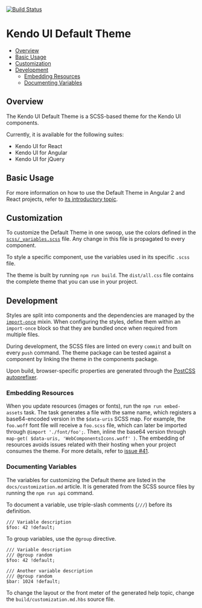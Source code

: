 [![Build Status](https://travis-ci.org/telerik/kendo-theme-default.svg?branch=master)](https://travis-ci.org/telerik/kendo-theme-default)

# Kendo UI Default Theme

* [Overview](#overview)
* [Basic Usage](#basic-usage)
* [Customization](#customization)
* [Development](#development)
    * [Embedding Resources](#embedding-resources)
    * [Documenting Variables](#documenting-variables)

## Overview

The Kendo UI Default Theme is a SCSS-based theme for the Kendo UI components.

Currently, it is available for the following suites:  

* Kendo UI for React
* Kendo UI for Angular
* Kendo UI for jQuery

## Basic Usage

For more information on how to use the Default Theme in Angular 2 and React projects, refer to [its introductory topic](docs/index.md).

## Customization

To customize the Default Theme in one swoop, use the colors defined in the [`scss/_variables.scss`](scss/_variables.scss) file. Any change in this file is propagated to every component.

To style a specific component, use the variables used in its specific `.scss` file.

The theme is built by running `npm run build`. The `dist/all.css` file contains the complete theme that you can use in your project.

## Development

Styles are split into components and the dependencies are managed by the [`import-once`](scss/mixins/core/_import-once.scss) mixin. When configuring the styles, define them within an `import-once` block so that they are bundled once when required from multiple files.

During development, the SCSS files are linted on every `commit` and built on every `push` command. The theme package can be tested against a component by linking the theme in the components package.

Upon build, browser-specific properties are generated through the [PostCSS autoprefixer](https://github.com/postcss/autoprefixer).

### Embedding Resources

When you update resources (images or fonts), run the `npm run embed-assets` task. The task generates a file with the same name, which registers a base64-encoded version in the `$data-uris` SCSS map. For example, the `foo.woff` font file will receive a `foo.scss` file, which can later be imported through `@import './font/foo';`. Then, inline the base64 version through `map-get( $data-uris, 'WebComponentsIcons.woff' )`. The embedding of resources avoids issues related with their hosting when your project consumes the theme. For more details, refer to [issue #41](https://github.com/telerik/kendo-theme-default/issues/41#issuecomment-258472183).

### Documenting Variables

The variables for customizing the Default theme are listed in the `docs/customization.md` article. It is generated from the SCSS source files by running the `npm run api` command.  

To document a variable, use triple-slash comments (`///`) before its definition.

    /// Variable description
    $foo: 42 !default;

To group variables, use the `@group` directive.

    /// Variable description
    /// @group random
    $foo: 42 !default;

    /// Another variable description
    /// @group random
    $bar: 1024 !default;

To change the layout or the front meter of the generated help topic, change the `build/customization.md.hbs` source file.
